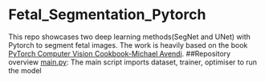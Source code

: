 # Fetal_Segmentation_Pytorch
This repo showcases two deep learning methods(SegNet and UNet) with Pytorch to segment fetal images. The work is heavily based on the book [
PyTorch Computer Vision Cookbook-Michael Avendi](https://www.packtpub.com/product/pytorch-computer-vision-cookbook/9781838644833).
##Repository overview
[main.py](https://github.com/SimonZeng7108/Fetal_Segmentation_Pytorch/blob/main/main.py): The main script imports dataset, trainer, optimiser to run the model <br/>

